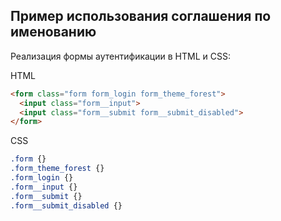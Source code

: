 ## Пример использования соглашения по именованию

Реализация формы аутентификации в HTML и CSS: 

HTML 

```html
<form class="form form_login form_theme_forest"> 
  <input class="form__input"> 
  <input class="form__submit form__submit_disabled"> 
</form>
```

CSS 

```css
.form {} 
.form_theme_forest {} 
.form_login {} 
.form__input {} 
.form__submit {} 
.form__submit_disabled {}
```
